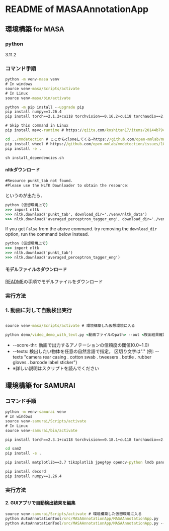# README of MASAAnnotationApp

## 環境構築 for MASA

### python

3.11.2

### コマンド手順

```cmd
python -m venv-masa venv
# In windows
source venv-masa/Scripts/activate 
# In Linux
source venv-masa/bin/activate 

python -m pip install --upgrade pip
pip install numpy==1.26.4
pip install torch==2.1.2+cu118 torchvision==0.16.2+cu118 torchaudio==2.1.2 --index-url https://download.pytorch.org/whl/cu118

# Skip this command in Linux
pip install msvc-runtime # https://qiita.com/koshitan17/items/20144b79c8905fb19e88 

cd ../mmdetection # ここからcloneしてくる⇒https://github.com/open-mmlab/mmdetection/tree/v3.3.0
pip install wheel # https://github.com/open-mmlab/mmdetection/issues/10665#issuecomment-1757209752
pip install -e .

sh install_dependencies.sh
```

#### nltkダウンロード

```cmd
#Resource punkt_tab not found.
#Please use the NLTK Downloader to obtain the resource:
```

というのが出たら、

```cmd
python (仮想環境上で)
>>> import nltk
>>> nltk.download('punkt_tab', download_dir='./venv/nltk_data')
>>> nltk.download('averaged_perceptron_tagger_eng', download_dir='./venv/nltk_data')
```
If you get `False` from the above command. try removing the `download_dir` option, run the command below instead.
```cmd
python (仮想環境上で)
>>> import nltk
>>> nltk.download('punkt_tab')
>>> nltk.download('averaged_perceptron_tagger_eng')
```

#### モデルファイルのダウンロード

[README](../README.md#preparation)の手順でモデルファイルをダウンロード

### 実行方法


### 1. 動画に対して自動検出実行

```cmd

source venv-masa/Scripts/activate # 環境構築した仮想環境に入る

python demo/video_demo_with_text.py <動画ファイルのpath> --out <検出結果確認用の動画出力先のpath> --masa_config configs/masa-gdino/masa_gdino_swinb_inference.py --masa_checkpoint saved_models/masa_models/gdino_masa.pth --score-thr 0.2 --unified --show_fps --texts "camera rear casing . cotton swab . tweesers . bottle . rubber gloves . barcode label sticker" --json_out <検出結果のjsonファイル出力先のpath(GUIアプリで使用します)>
```

* --score-thr: 動画で出力するアノテーションの信頼度の閾値(0.0~1.0)
* --texts: 検出したい物体を任意の自然言語で指定。 区切り文字は"." (例: --texts "camera rear casing . cotton swab . tweesers . bottle . rubber gloves . barcode label sticker")
* ※詳しい説明はスクリプトを読んでください


## 環境構築 for SAMURAI

### コマンド手順

```cmd
python -m venv-samurai venv
# In windows
source venv-samurai/Scripts/activate 
# In Linux
source venv-samurai/bin/activate 

pip install torch==2.3.1+cu118 torchvision==0.18.1+cu118 torchaudio==2.3.1 --index-url https://download.pytorch.org/whl/cu118

cd sam2
pip install -e .

pip install matplotlib==3.7 tikzplotlib jpeg4py opencv-python lmdb pandas scipy loguru

pip install decord
pip install numpy==1.26.4
```

### 実行方法

#### 2. GUIアプリで自動検出結果を編集

```cmd
source venv-samurai/Scripts/activate # 環境構築した仮想環境に入る
python AutoAnnotationTool/src/MASAAnnotationApp/MASAAnnotationApp.py
python AutoAnnotationTool/src/MASAAnnotationApp/MASAAnnotationApp.py --video AutoAnnotationTool/sample/H1125060570339_2025-06-05_10-52-51_2.mp4 --json AutoAnnotationTool/sample/H1125060570339_2025-06-05_10-52-51_2_outputs.json # 引数指定で起動時読み込み可
```
